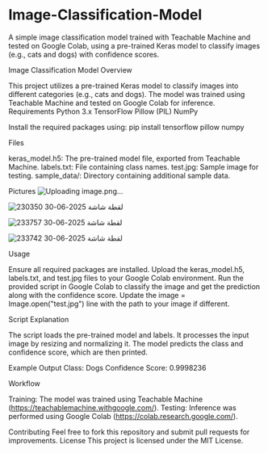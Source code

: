 # Image-Classification-Model
A simple image classification model trained with Teachable Machine and tested on Google Colab, using a pre-trained Keras model to classify images (e.g., cats and dogs) with confidence scores.

Image Classification Model
Overview

This project utilizes a pre-trained Keras model to classify images into different categories (e.g., cats and dogs). The model was trained using Teachable Machine and tested on Google Colab for inference.
Requirements
Python 3.x
TensorFlow
Pillow (PIL)
NumPy

Install the required packages using:
pip install tensorflow pillow numpy

Files

keras_model.h5: The pre-trained model file, exported from Teachable Machine.
labels.txt: File containing class names.
test.jpg: Sample image for testing.
sample_data/: Directory containing additional sample data.

Pictures
![Uploading image.png…]()

![لقطة شاشة 2025-06-30 230350](https://github.com/user-attachments/assets/80dc00b9-696b-4b3e-a6b4-e2740b9ab0c7)

![لقطة شاشة 2025-06-30 233757](https://github.com/user-attachments/assets/ee6fab6b-17cc-4a27-9f86-f064787d3330)

![لقطة شاشة 2025-06-30 233742](https://github.com/user-attachments/assets/3cfa1edd-903c-40ba-aed3-e6a3ce389a10)

Usage

Ensure all required packages are installed.
Upload the keras_model.h5, labels.txt, and test.jpg files to your Google Colab environment.
Run the provided script in Google Colab to classify the image and get the prediction along with the confidence score.
Update the image = Image.open("test.jpg") line with the path to your image if different.

Script Explanation

The script loads the pre-trained model and labels.
It processes the input image by resizing and normalizing it.
The model predicts the class and confidence score, which are then printed.

Example Output
Class: Dogs
Confidence Score: 0.9998236

Workflow

Training: The model was trained using Teachable Machine (https://teachablemachine.withgoogle.com/).
Testing: Inference was performed using Google Colab (https://colab.research.google.com/).



Contributing
Feel free to fork this repository and submit pull requests for improvements.
License
This project is licensed under the MIT License.
